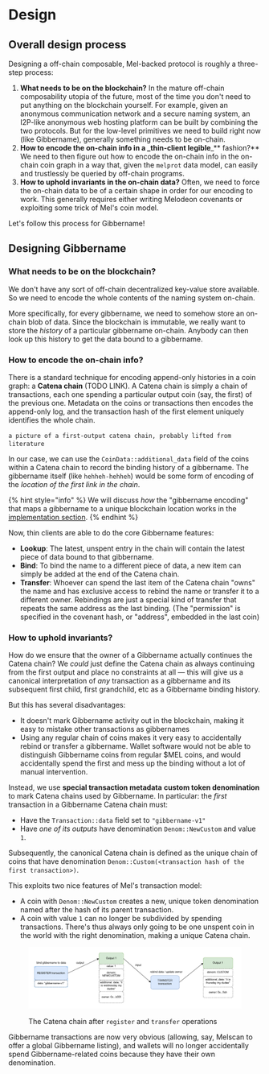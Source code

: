 # Design

## Overall design process

Designing a off-chain composable, Mel-backed protocol is roughly a three-step process:

1. **What needs to be on the blockchain?** In the mature off-chain composability utopia of the future, most of the time you don't need to put anything on the blockchain yourself. For example, given an anonymous communication network and a secure naming system, an I2P-like anonymous web hosting platform can be built by combining the two protocols. But for the low-level primitives we need to build right now (like Gibbername), generally something needs to be on-chain.
2. **How to encode the on-chain info in a \_thin-client legible**\_\*\* fashion?\*\* We need to then figure out how to encode the on-chain info in the on-chain coin graph in a way that, given the `melprot` data model, can easily and trustlessly be queried by off-chain programs.
3. **How to uphold invariants in the on-chain data?** Often, we need to force the on-chain data to be of a certain shape in order for our encoding to work. This generally requires either writing Melodeon covenants or exploiting some trick of Mel's coin model.

Let's follow this process for Gibbername!

## Designing Gibbername

### What needs to be on the blockchain?

We don't have any sort of off-chain decentralized key-value store available. So we need to encode the whole contents of the naming system on-chain.

More specifically, for every gibbername, we need to somehow store an on-chain blob of data. Since the blockchain is immutable, we really want to store the _history_ of a particular gibbername on-chain. Anybody can then look up this history to get the data bound to a gibbername.

### How to encode the on-chain info?

There is a standard technique for encoding append-only histories in a coin graph: a **Catena chain** (TODO LINK). A Catena chain is simply a chain of transactions, each one spending a particular output coin (say, the first) of the previous one. Metadata on the coins or transactions then encodes the append-only log, and the transaction hash of the first element uniquely identifies the whole chain.

```
a picture of a first-output catena chain, probably lifted from literature
```

In our case, we can use the `CoinData::additional_data` field of the coins within a Catena chain to record the binding history of a gibbername. The gibbername itself (like `hehheh-hehheh`) would be some form of encoding of the _location of the first link in the chain_.

{% hint style="info" %}
We will discuss _how_ the "gibbername encoding" that maps a gibbername to a unique blockchain location works in the [implementation section](implement.md#the-gibbername-encoding).
{% endhint %}

Now, thin clients are able to do the core Gibbername features:

* **Lookup**: The latest, unspent entry in the chain will contain the latest piece of data bound to that gibbername.
* **Bind**: To bind the name to a different piece of data, a new item can simply be added at the end of the Catena chain.
* **Transfer**: Whoever can spend the last item of the Catena chain "owns" the name and has exclusive access to rebind the name or transfer it to a different owner. Rebindings are just a special kind of transfer that repeats the same address as the last binding. (The "permission" is specified in the covenant hash, or "address", embedded in the last coin)

### How to uphold invariants?

How do we ensure that the owner of a Gibbername actually continues the Catena chain? We _could_ just define the Catena chain as always continuing from the first output and place no constraints at all — this will give us a canonical interpretation of _any_ transaction as a gibbername and its subsequent first child, first grandchild, etc as a Gibbername binding history.

But this has several disadvantages:

* It doesn't mark Gibbername activity out in the blockchain, making it easy to mistake other transactions as gibbernames
* Using any regular chain of coins makes it very easy to accidentally rebind or transfer a gibbername. Wallet software would not be able to distinguish Gibbername coins from regular $MEL coins, and would accidentally spend the first and mess up the binding without a lot of manual intervention.

Instead, we use **special transaction metadata** **custom token denomination** to mark Catena chains used by Gibbername. In particular: the _first_ transaction in a Gibbername Catena chain must:

* Have the `Transaction::data` field set to `"gibbername-v1"`
* Have _one of its outputs_ have denomination `Denom::NewCustom` and value `1`.

Subsequently, the canonical Catena chain is defined as the unique chain of coins that have denomination `Denom::Custom(<transaction hash of the first transaction>)`.

This exploits two nice features of Mel's transaction model:

* A coin with `Denom::NewCustom` creates a new, unique token denomination named after the hash of its parent transaction.
* A coin with value `1` can no longer be subdivided by spending transactions. There's thus always only going to be one unspent coin in the world with the right denomination, making a unique Catena chain.

<figure><img src="../../.gitbook/assets/Screenshot 2023-03-28 at 20-02-27 Gibbername - diagrams.net.png" alt=""><figcaption><p>The Catena chain after <code>register</code> and <code>transfer</code> operations</p></figcaption></figure>

Gibbername transactions are now very obvious (allowing, say, Melscan to offer a global Gibbername listing), and wallets will no longer accidentally spend Gibbername-related coins because they have their own denomination.

